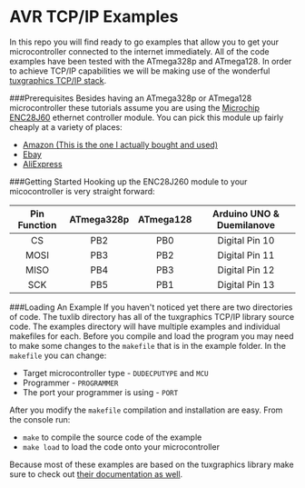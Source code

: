 AVR TCP/IP Examples
===================

In this repo you will find ready to go examples that allow you to get your microcontroller connected to the internet immediately. All of the code examples have been tested with the ATmega328p and ATmega128. In order to achieve TCP/IP capabilities we will be making use of the wonderful [tuxgraphics TCP/IP stack](http://tuxgraphics.org/electronics/200905/embedded-tcp-ip-stack.shtml).

###Prerequisites
Besides having an ATmega328p or ATmega128 microcontroller these tutorials assume you are using the [Microchip ENC28J60](http://www.microchip.com/wwwproducts/Devices.aspx?dDocName=en022889)  ethernet controller module. You can pick this module up fairly cheaply at a variety of places:

* [Amazon (This is the one I actually bought and used)](http://www.amazon.com/ENC28J60-Ethernet-Network-Module-STM32/dp/B008B4QIV2)
* [Ebay](http://www.ebay.com/sch/i.html?_trksid=p2050601.m570.l1311.R1.TR10.TRC2.A0.H0.Xenc28j&_nkw=enc28j60&_sacat=0&_from=R40)
* [AliExpress](http://www.aliexpress.com/w/wholesale-enc28j60.html)



###Getting Started
Hooking up the ENC28J260 module to your micocontroller is very straight forward:

| Pin Function  | ATmega328p    | ATmega128   | Arduino UNO & Duemilanove |
|:---------------:|:---------------:|:------------:|:-----------------------------------:|
| CS    | PB2   | PB0  | Digital Pin 10     |
| MOSI  | PB3   | PB2  | Digital Pin 11     |
| MISO   | PB4   | PB3  | Digital Pin 12    |
| SCK   | PB5   | PB1  | Digital Pin 13     |


###Loading An Example
If you haven't noticed yet there are two directories of code. The tuxlib directory has all of the tuxgraphics TCP/IP library source code. The examples directory will have multiple examples and individual makefiles for each. Before you compile and load the program you may need to make some changes to the `makefile` that is in the example folder. In the `makefile` you can change:
* Target microcontroller type - `DUDECPUTYPE` and `MCU`
* Programmer - `PROGRAMMER`
* The port your programmer is using - `PORT`

After you modify the `makefile` compilation and installation are easy. From the console run:
* `make` to compile the source code of the example
* `make load` to load the code onto your microcontroller

Because most of these examples are based on the tuxgraphics library make sure to check out [their documentation as well](http://tuxgraphics.org/electronics/200905/embedded-tcp-ip-stack.shtml).